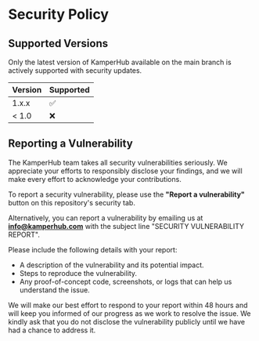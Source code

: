 # Security Policy

## Supported Versions

Only the latest version of KamperHub available on the main branch is actively supported with security updates.

| Version | Supported          |
| ------- | ------------------ |
| 1.x.x   | :white_check_mark: |
| < 1.0   | :x:                |

## Reporting a Vulnerability

The KamperHub team takes all security vulnerabilities seriously. We appreciate your efforts to responsibly disclose your findings, and we will make every effort to acknowledge your contributions.

To report a security vulnerability, please use the **"Report a vulnerability"** button on this repository's security tab.

Alternatively, you can report a vulnerability by emailing us at **info@kamperhub.com** with the subject line "SECURITY VULNERABILITY REPORT".

Please include the following details with your report:

- A description of the vulnerability and its potential impact.
- Steps to reproduce the vulnerability.
- Any proof-of-concept code, screenshots, or logs that can help us understand the issue.

We will make our best effort to respond to your report within 48 hours and will keep you informed of our progress as we work to resolve the issue. We kindly ask that you do not disclose the vulnerability publicly until we have had a chance to address it.
